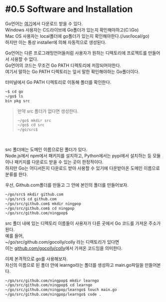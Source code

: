 # #0.5 Software and Installation

Go언어는 [여기](https://golang.org/dl/)에서 다운로드 받을 수 있다.<br/>
Windows 사용자는 C드라이브에 Go폴더가 있는지 확인해야하고(C:\Go)<br/>
Mac OS 사용자는 local폴더에 go폴더가 있는지 확인해야한다.(/usr/local/go)<br/>
하지만 이는 통상 installer에 의해 자동적으로 생성된다.<br/>

Go언어는 다른 프로그래밍언어들처럼 사용자가 원하는 디렉토리에 프로젝트를 만들어서 사용할 수 없다.<br/>
Go언어의 코드는 무조건 Go PATH 디렉토리에 저장되어야한다.<br/>
여기서 말하는 Go PATH 디렉토리는 앞서 말한 확인해야하는 Go폴더이다.<br/>

터미널에서 Go PATH 디렉토리로 이동해 폴더를 확인한다.<br/>
``` bash
~$ cd go
~/go$ ls
bin pkg src
```

> 만약 src 폴더가 없다면 생성한다.<br/>
> ``` bash
> ~/go$ mkdir src
> ~/go$ cd src
> ~/go/src$
> ```
<br/>

src 폴더에는 도메인 이름으로된 폴더가 있다.<br/>
Node.js에서 npm에서 패키지를 설치하고, Python에서는 pypi에서 설치하는 등 모듈이나 패키지를 다운로드 받을 수 있는 곳이 한정적이다.<br/>
하지만 Go는 어디서든지 다운로드 받아 사용할 수 있기에 다운받아온 도메인 이름으로 분류를 한다.<br/>

우선, Github.com폴더를 만들고 그 안에 본인의 폴더를 만들어보자.<br/>
``` bash
~/go/src$ mkdir github.com
~/go/src$ cd github.com
~/go/src/github.com$ mkdir ningpop
~/go/src/github.com$ cd ningpop
~/go/src/github.com/ningpop$
```

src 폴더 내에 있는 디렉토리 이름들이 사용자가 다른 곳에서 Go 코드를 가져온 주소가 된다.<br/>
예를 들어,<br/>
~/go/src/github.com/gocolly/colly 라는 디렉토리가 있다면<br/>
이는 [github.com/gocolly/colly](http://github.com/gocolly/colly)에서 가져온 코드임을 의미한다.<br/>

이제 본격적으로 go를 사용해보자.<br/>
자신의 이름으로 된 폴더 안에 learngo라는 폴더를 생성하고 main.go파일을 만들어본다.<br/>
``` bash
~/go/src/github.com/ningpop$ mkdir learngo
~/go/src/github.com/ningpop$ cd learngo
~/go/src/github.com/ningpop/learngo$ touch main.go
~/go/src/github.com/ningpop/learngo$ code .
```
